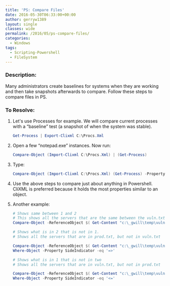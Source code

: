 ```yaml
---
title: 'PS: Compare Files'
date: 2016-05-30T06:33:00+00:00
author: gerryw1389
layout: single
classes: wide
permalink: /2016/05/ps-compare-files/
categories:
  - Windows
tags:
  - Scripting-Powershell
  - FileSystem
---
```

<!--more-->

### Description:

Many administrators create baselines for systems when they are working and then take snapshots afterwards to compare. Follow these steps to compare files in PS.

### To Resolve:

1. Let's use Processes for example. We will compare current processes with a &#8220;baseline&#8221; test (a snapshot of when the system was stable).

   ```powershell
   Get-Process | Export-Clixml C:\Procs.Xml
   ```

2. Open a few &#8220;notepad.exe&#8221; instances. Now run:

   ```powershell
   Compare-Object (Import-Clixml C:\Procs.Xml) | (Get-Process)
   ```

3. Type:

   ```powershell
   Compare-Object (Import-Clixml C:\Procs.Xml) (Get-Process) -Property Name
   ```

4. Use the above steps to compare just about anything in Powershell. CliXML is preferred because it holds the most properties similar to an object.

5. Another example:

   ```powershell
   # Shows same between 1 and 2  
   # This shows all the servers that are the same between the vuln.txt and prod.txt.  
   Compare-Object -ReferenceObject $( Get-Content "c:\_gwill\temp\vuln.txt" ) -DifferenceObject $( Get-Content "c:\_gwill\temp\prod.txt" ) -IncludeEqual -ExcludeDifferent

   # Shows what is in 2 that is not in 1.  
   # Shows all the servers that are in prod.txt, but not in vuln.txt

   Compare-Object -ReferenceObject $( Get-Content "c:\_gwill\temp\vuln.txt" ) -DifferenceObject $( Get-Content "c:\_gwill\temp\prod.txt" ) |
   Where-Object -Property SideIndicator -eq '=>'

   # Shows what is in 1 that is not in two  
   # Shows all the servers that are in vuln.txt, but not in prod.txt

   Compare-Object -ReferenceObject $( Get-Content "c:\_gwill\temp\vuln.txt" ) -DifferenceObject $( Get-Content "c:\_gwill\temp\prod.txt" ) |
   Where-Object -Property SideIndicator -eq '<='
   ```